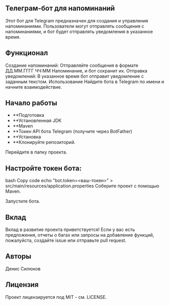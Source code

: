 ## Телеграм-бот для напоминаний
Этот бот для Telegram предназначен для создания и управления напоминаниями. Пользователи могут отправлять сообщения с напоминаниями, и бот будет отправлять уведомления в указанное время.

## Функционал
Создание напоминаний: Отправляйте сообщения в формате ДД.ММ.ГГГГ ЧЧ:ММ Напоминание, и бот сохранит их.
Отправка уведомлений: В указанное время бот отправит уведомление с заданным текстом.
Использование
Найдите бота в Telegram по имени и начните взаимодействие.

## Начало работы
- **Подготовка
- **Установленная JDK
- **Maven
- **Токен API бота Telegram (получите через BotFather)
- **Установка
- **Клонируйте репозиторий.

Перейдите в папку проекта.

## Настройте токен бота:

bash
Copy code
echo "bot.token=<ваш-токен>" > src/main/resources/application.properties
Соберите проект с помощью Maven.

Запустите бота.

## Вклад

Вклад в развитие проекта приветствуется! Если у вас есть предложения, отчеты о багах или запросы на добавление функций, пожалуйста, создайте issue или отправьте pull request.

## Авторы
Денис Силюков

## Лицензия
Проект лицензируется под MIT - см. LICENSE.
